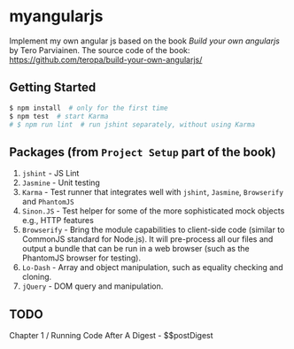 # myangularjs
Implement my own angular js based on the book *Build your own angularjs* by Tero Parviainen. The source code of the book: <https://github.com/teropa/build-your-own-angularjs/>


## Getting Started
```bash
$ npm install  # only for the first time 
$ npm test  # start Karma
# $ npm run lint  # run jshint separately, without using Karma
```

## Packages (from `Project Setup` part of the book)
1. `jshint` - JS Lint
2. `Jasmine` - Unit testing
3. `Karma` - Test runner that integrates well with `jshint`, `Jasmine`, `Browserify` and `PhantomJS`
4. `Sinon.JS` - Test helper for some of the more sophisticated mock objects e.g., HTTP features
5. `Browserify` - Bring the module capabilities to client-side code (similar to CommonJS standard for Node.js). It will pre-process all our files and output a bundle that can be run in a web browser (such as the PhantomJS browser for testing).
6. `Lo-Dash` - Array and object manipulation, such as equality checking and cloning.
7. `jQuery` - DOM query and manipulation.


## TODO
Chapter 1 / Running Code After A Digest - $$postDigest

